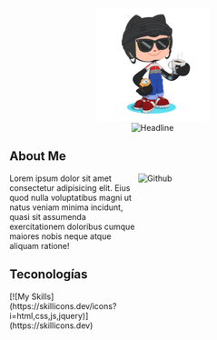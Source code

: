 <div>
    <div align=center>
        <img src="https://raw.githubusercontent.com/AhmedFathyDev/AhmedFathyDev/main/GitHub.png"
            alt="GitHub Octocat Drinking a Cup of Coffee" height="200">
    </div>
    <div align=center>
        <img src="https://readme-typing-svg.herokuapp.com?color=%236FDA44&size=32&center=true&vCenter=true&width=600&height=50&lines=Hola,+me+llamo+Santiago+Silva+%F0%9F%91%8B;Analista+Programador"
            alt="Headline" />
    </div>
    <h2> About Me </h2>
    <img width="55%" height="1000px" align="right" alt="Github"
        src="https://raw.githubusercontent.com/onimur/.github/master/.resources/git-header.svg" />
        <p>Lorem ipsum dolor sit amet consectetur adipisicing elit. Eius quod nulla voluptatibus magni ut natus veniam minima incidunt, quasi sit assumenda exercitationem doloribus cumque                 maiores nobis neque atque aliquam ratione!</p>
    <h2>Teconologías</h2>   
     [![My Skills](https://skillicons.dev/icons?i=html,css,js,jquery)](https://skillicons.dev)   
</div>
